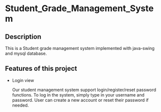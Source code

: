 # Student_Grade_Management_System

## Description
This is a Student grade management system implemented with java-swing and mysql database.

## Features of this project
- Login view

    Our student management system support login/register/reset password functions.
To log in the system, simply type in your username and password.
User can create a new account or reset their password if needed.
